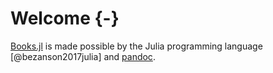 # Welcome {-}

[Books.jl](https://github.com/rikhuijzer/Books.jl) is made possible by the Julia programming language [@bezanson2017julia] and [pandoc](https://github.com/jgm/pandoc).
